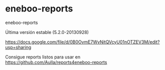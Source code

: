 eneboo-reports
==============

eneboo-reports

Última versión estable (5.2.0-20130928)

https://docs.google.com/file/d/0B0OvmE7WvNitQVcyU01nOTZEV3M/edit?usp=sharing



Consigue reports listos para usar en https://github.com/Aulla/reports4eneboo-reports
